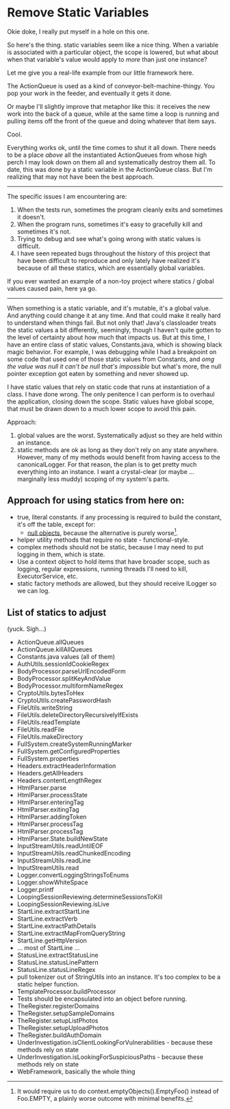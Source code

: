 Remove Static Variables
=======================

Okie doke, I really put myself in a hole on this one.  

So here's the thing.  static variables seem like a nice thing. When a variable is
associated with a particular object, the scope is lowered, but what about when that 
variable's value would apply to *more* than just one instance?  

Let me give you a real-life example from our little framework here.

The ActionQueue is used as a kind of conveyor-belt-machine-thingy.  You pop your
work in the feeder, and eventually it gets it done.  

Or maybe I'll slightly improve that metaphor like this: it receives the
new work into the back of a queue, while at the same time a loop is running and
pulling items off the front of the queue and doing whatever that item says.

Cool.

Everything works ok, until the time comes to shut it all down.  There needs to be 
a place _above_ all the instantiated ActionQueues from whose high perch I may look
down on them all and systematically destroy them all.  To date, this was done by
a static variable in the ActionQueue class.  But I'm realizing that may not have
been the best approach.

---

The specific issues I am encountering are: 
1. When the tests run, sometimes the program cleanly exits and sometimes it doesn't.
2. When the program runs, sometimes it's easy to gracefully kill and sometimes it's not.
3. Trying to debug and see what's going wrong with static values is difficult.
4. I have seen repeated bugs throughout the history of this project that have been difficult
   to reproduce and only lately have realized it's because of all these statics, which
   are essentially global variables.

If you ever wanted an example of a non-toy project where statics / global values caused
pain, here ya go.

---

When something is a static variable, and it's mutable, it's a global value. And
anything could change it at any time.  And that could make it really hard to
understand when things fail.  But not only that! Java's classloader treats
the static values a bit differently, seemingly, though I haven't quite gotten
to the level of certainty about how much that impacts us.  But at this time, I
have an entire class of static values, Constants.java, which is showing black
magic behavior.  For example, I was debugging while I had a breakpoint on some
code that used one of those static values from Constants, and _omg the value
was null it can't be null that's impossible_ but what's more, the null pointer
exception got eaten by something and never showed up.

I have static values that rely on static code that runs at instantiation of a class. 
I have done wrong.  The only penitence I can perform is to overhaul the application,
closing down the scope.  Static values have global scope, that must be drawn down
to a much lower scope to avoid this pain.

Approach:

1. global values are the worst.  Systematically adjust so they are held within an
   instance.
2. static methods are ok as long as they don't rely on any state anywhere.  However,
   many of my methods would benefit from having access to the canonicalLogger.  For that 
   reason, the plan is to get pretty much everything into an instance.  I want
   a crystal-clear (or maybe ... marginally less muddy) scoping of my system's parts.


Approach for using statics from here on:
----------------------------------------

* true, literal constants.  if any processing is required to build the constant, it's off the 
  table, except for:
  * [null objects](https://en.wikipedia.org/wiki/Null_object_pattern), because the alternative is
    purely worse[^1].
* helper utility methods that require no state - functional-style.
* complex methods should not be static, because I may need to put logging in them, which is state.
* Use a context object to hold items that have broader scope, such as 
  logging, regular expressions, running threads I'll need to kill, ExecutorService, etc.
* static factory methods are allowed, but they should receive ILogger so we can log.

[^1]: It would require us to do context.emptyObjects().EmptyFoo() instead of Foo.EMPTY, a plainly
      worse outcome with minimal benefits.

List of statics to adjust
-------------------------

(yuck.  Sigh...)

* ActionQueue.allQueues
* ActionQueue.killAllQueues
* Constants.java values (all of them)
* AuthUtils.sessionIdCookieRegex
* BodyProcessor.parseUrlEncodedForm
* BodyProcessor.splitKeyAndValue
* BodyProcessor.multiformNameRegex
* CryptoUtils.bytesToHex
* CryptoUtils.createPasswordHash
* FileUtils.writeString
* FileUtils.deleteDirectoryRecursivelyIfExists
* FileUtils.readTemplate
* FileUtils.readFile
* FileUtils.makeDirectory
* FullSystem.createSystemRunningMarker
* FullSystem.getConfiguredProperties
* FullSystem.properties
* Headers.extractHeaderInformation
* Headers.getAllHeaders
* Headers.contentLengthRegex
* HtmlParser.parse
* HtmlParser.processState
* HtmlParser.enteringTag
* HtmlParser.exitingTag
* HtmlParser.addingToken
* HtmlParser.processTag
* HtmlParser.processTag
* HtmlParser.State.buildNewState
* InputStreamUtils.readUntilEOF
* InputStreamUtils.readChunkedEncoding
* InputStreamUtils.readLine
* InputStreamUtils.read
* Logger.convertLoggingStringsToEnums
* Logger.showWhiteSpace
* Logger.printf
* LoopingSessionReviewing.determineSessionsToKill
* LoopingSessionReviewing.isLive
* StartLine.extractStartLine
* StartLine.extractVerb
* StartLine.extractPathDetails
* StartLine.extractMapFromQueryString
* StartLine.getHttpVersion
* ... most of StartLine ...
* StatusLine.extractStatusLine
* StatusLine.statusLinePattern
* StatusLine.statusLineRegex
* pull tokenizer out of StringUtils into an instance.  It's too complex to be a static helper function.
* TemplateProcessor.buildProcessor
* Tests should be encapsulated into an object before running.
* TheRegister.registerDomains
* TheRegister.setupSampleDomains
* TheRegister.setupListPhotos
* TheRegister.setupUploadPhotos
* TheRegister.buildAuthDomain
* UnderInvestigation.isClientLookingForVulnerabilities - because these methods rely on state
* UnderInvestigation.isLookingForSuspiciousPaths - because these methods rely on state
* WebFramework, basically the whole thing








